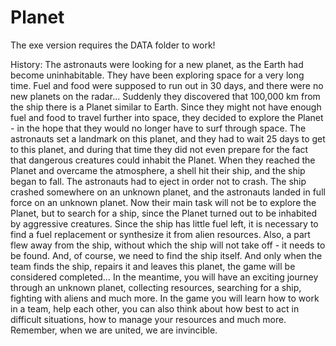 # Planet
The exe version requires the DATA folder to work!

History:
The astronauts were looking for a new planet, as the Earth had become uninhabitable. They have been exploring space for a very long time. Fuel and food were supposed to run out in 30 days, and there were no new planets on the radar...
Suddenly they discovered that 100,000 km from the ship there is a Planet similar to Earth. Since they might not have enough fuel and food to travel further into space, they decided to explore the Planet - in the hope that they would no longer have to surf through space. The astronauts set a landmark on this planet, and they had to wait 25 days to get to this planet, and during that time they did not even prepare for the fact that dangerous creatures could inhabit the Planet. When they reached the Planet and overcame the atmosphere, a shell hit their ship, and the ship began to fall. The astronauts had to eject in order not to crash. The ship crashed somewhere on an unknown planet, and the astronauts landed in full force on an unknown planet.
Now their main task will not be to explore the Planet, but to search for a ship, since the Planet turned out to be inhabited by aggressive creatures. Since the ship has little fuel left, it is necessary to find a fuel replacement or synthesize it from alien resources. Also, a part flew away from the ship, without which the ship will not take off - it needs to be found. And, of course, we need to find the ship itself. And only when the team finds the ship, repairs it and leaves this planet, the game will be considered completed… In the meantime, you will have an exciting journey through an unknown planet, collecting resources, searching for a ship, fighting with aliens and much more. In the game you will learn how to work in a team, help each other, you can also think about how best to act in difficult situations, how to manage your resources and much more.
Remember, when we are united, we are invincible.
